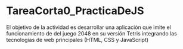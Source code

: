 # TareaCorta0_PracticaDeJS
El objetivo de la actividad es desarrollar una aplicación que imite el funcionamiento de del juego 2048  en su versión Tetris integrando las tecnologias de web principales (HTML, CSS y JavaScript)
